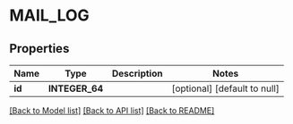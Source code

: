 # MAIL_LOG

## Properties
Name | Type | Description | Notes
------------ | ------------- | ------------- | -------------
**id** | **INTEGER_64** |  | [optional] [default to null]

[[Back to Model list]](../README.md#documentation-for-models) [[Back to API list]](../README.md#documentation-for-api-endpoints) [[Back to README]](../README.md)


